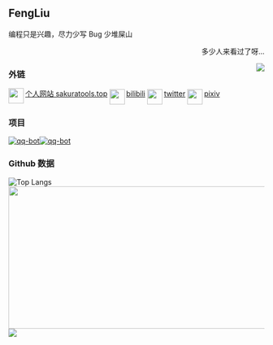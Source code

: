 ## FengLiu

<div>
  	<p>
        编程只是兴趣，尽力少写 Bug 少堆屎山
    </p>
    <p align="right">多少人来看过了呀...</p>
    <img align="right" src="https://count.getloli.com/get/@:FengLiuFeseliud">
</div>

### 外链

<div>
    <div  align="left" style="display: inline-block" >
        <a href="https://sakuratools.top"><img src="https://sakuratools.top/favicon.ico" align="left" width="30">个人网站 sakuratools.top</a>
    </div>
    <div  align="left" style="display: inline-block">
        <a href="https://space.bilibili.com/34394509"><img src="https://www.bilibili.com/favicon.ico" align="left" width="30">bilibili</a>
    </div>
    <div  align="left" style="display: inline-block">
        <a href="https://twitter.com/fengliufeseliud"><img src="https://twitter.com/favicon.ico" align="left" width="30">twitter</a>
    </div>
    <div  align="left" style="display: inline-block">
        <a href="https://www.pixiv.net/users/76113338"><img src="https://www.pixiv.net/favicon.ico" align="left" width="30">pixiv</a>
    </div>
</div>



### 项目

[![qq-bot](https://github-readme-stats.vercel.app/api/pin/?username=FengLiuFeseliud&repo=pycqBot&theme=cobalt)](https://github.com/FengLiuFeseliud/pycqBot)[![qq-bot](https://github-readme-stats.vercel.app/api/pin/?username=FengLiuFeseliud&repo=sakuratools.top-index&theme=cobalt)](https://github.com/FengLiuFeseliud/sakuratools.top-index)

### Github 数据

![Top Langs](https://github-readme-stats.vercel.app/api/top-langs/?username=FengLiuFeseliud&theme=cobalt)<img src="https://github-readme-stats.vercel.app/api?username=FengLiuFeseliud&show_icons=true&theme=cobalt" height="280" width="650">[![](https://activity-graph.herokuapp.com/graph?username=FengLiuFeseliud&theme=rogue)](https://github.com/ashutosh00710/github-readme-activity-graph)
